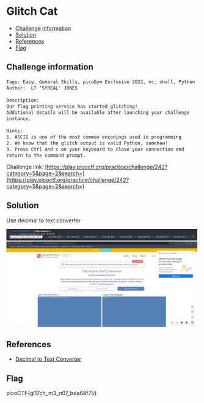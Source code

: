 # Glitch Cat

- [Challenge information](#challenge-information)
- [Solution](#solution)
- [References](#references)
- [Flag](#flag)

## Challenge information
```
Tags: Easy, General Skills, picoGym Exclusive 2022, nc, shell, Python
Author:  LT 'SYREAL' JONES

Description:
Our flag printing service has started glitching!
Additional details will be available after launching your challenge instance.

Hints:
1. ASCII is one of the most common encodings used in programming
2. We know that the glitch output is valid Python, somehow!
3. Press Ctrl and c on your keyboard to close your connection and return to the command prompt.
```

Challenge link: [https://play.picoctf.org/practice/challenge/242?category=5&page=2&search=](https://play.picoctf.org/practice/challenge/242?category=5&page=2&search=)

## Solution

Use decimal to text converter

<img src="glitch_cat.jpg" width="500" />
<img src="glitch_cat2.jpg" width="500" />

## References

- [Decimal to Text Converter](https://onlinetexttools.com/convert-decimal-to-text)

## Flag

picoCTF{gl17ch_m3_n07_bda68f75}